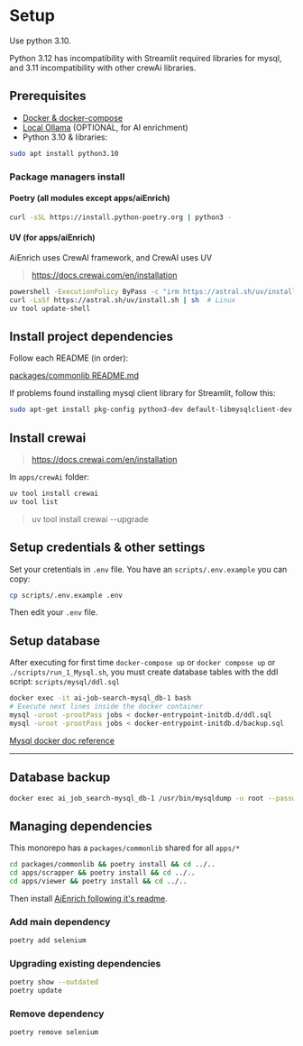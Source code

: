 # Setup

Use python 3.10.

Python 3.12 has incompatibility with Streamlit required libraries for mysql,
and 3.11 incompatibility with other crewAi libraries.

## Prerequisites

- [Docker & docker-compose](https://docs.docker.com/compose/install/)
- [Local Ollama](https://github.com/davidgfolch/OpenAI-local-ollama-chat/blob/main/README_OLLAMA.md) (OPTIONAL, for AI enrichment)
- Python 3.10 & libraries:

```bash
sudo apt install python3.10
```

### Package managers install

#### Poetry (all modules except apps/aiEnrich)

```bash
curl -sSL https://install.python-poetry.org | python3 -
```

#### UV (for apps/aiEnrich)

AiEnrich uses CrewAI framework, and CrewAI uses UV

> <https://docs.crewai.com/en/installation>

```bash
powershell -ExecutionPolicy ByPass -c "irm https://astral.sh/uv/install.ps1 | iex"  # Windows
curl -LsSf https://astral.sh/uv/install.sh | sh  # Linux
uv tool update-shell
```

## Install project dependencies

Follow each README (in order):

[packages/commonlib README.md](../packages/commonlib/README.md)

If problems found installing mysql client library for Streamlit, follow this:

```bash
sudo apt-get install pkg-config python3-dev default-libmysqlclient-dev build-essential
```

## Install crewai

> <https://docs.crewai.com/en/installation>

In `apps/crewAi` folder:

```bash
uv tool install crewai
uv tool list
```

> uv tool install crewai --upgrade

## Setup credentials & other settings

Set your cretentials in `.env` file.
You have an `scripts/.env.example` you can copy:

```bash
cp scripts/.env.example .env
```

Then edit your `.env` file.

## Setup database

After executing for first time `docker-compose up` or `docker compose up` or `./scripts/run_1_Mysql.sh`, you must create database tables with the ddl script:  `scripts/mysql/ddl.sql`

```bash
docker exec -it ai-job-search-mysql_db-1 bash
# Execute next lines inside the docker container
mysql -uroot -prootPass jobs < docker-entrypoint-initdb.d/ddl.sql
mysql -uroot -prootPass jobs < docker-entrypoint-initdb.d/backup.sql
```

[Mysql docker doc reference](https://hub.docker.com/_/mysql)

--------------

## Database backup

```bash
docker exec ai_job_search-mysql_db-1 /usr/bin/mysqldump -u root --password=rootPass jobs > scripts/backup.sql
```

## Managing dependencies

This monorepo has a `packages/commonlib` shared for all `apps/*`

```bash
cd packages/commonlib && poetry install && cd ../..
cd apps/scrapper && poetry install && cd ../..
cd apps/viewer && poetry install && cd ../..
```
Then install [AiEnrich following it's readme](/apps/aiEnrich/README.md).


### Add main dependency

```bash
poetry add selenium
```

### Upgrading existing dependencies

```bash
poetry show --outdated
poetry update
```

### Remove dependency

```bash
poetry remove selenium
```

